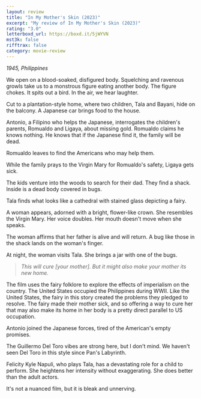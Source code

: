 ```yaml
---
layout: review
title: "In My Mother's Skin (2023)"
excerpt: "My review of In My Mother's Skin (2023)"
rating: "3.0"
letterboxd_url: https://boxd.it/5jWYVN
mst3k: false
rifftrax: false
category: movie-review
---
```


<i>1945, Philippines</i>

We open on a blood-soaked, disfigured body. Squelching and ravenous growls take us to a monstrous figure eating another body. The figure chokes. It spits out a bird. In the air, we hear laughter.

Cut to a plantation-style home, where two children, Tala and Bayani, hide on the balcony. A Japanese car brings food to the house.

Antonio, a Filipino who helps the Japanese, interrogates the children's parents, Romualdo and Ligaya, about missing gold. Romualdo claims he knows nothing. He knows that if the Japanese find it, the family will be dead.

Romualdo leaves to find the Americans who may help them.

While the family prays to the Virgin Mary for Romualdo's safety, Ligaya gets sick.

The kids venture into the woods to search for their dad. They find a shack. Inside is a dead body covered in bugs.

Tala finds what looks like a cathedral with stained glass depicting a fairy.

A woman appears, adorned with a bright, flower-like crown. She resembles the Virgin Mary. Her voice doubles. Her mouth doesn't move when she speaks.

The woman affirms that her father is alive and will return. A bug like those in the shack lands on the woman's finger.

At night, the woman visits Tala. She brings a jar with one of the bugs.

<blockquote><i>This will cure [your mother]. But it might also make your mother its new home.</i></blockquote>

The film uses the fairy folklore to explore the effects of imperialism on the country. The United States occupied the Philippines during WWII. Like the United States, the fairy in this story created the problems they pledged to resolve. The fairy made their mother sick, and so offering a way to cure her that may also make its home in her body is a pretty direct parallel to US occupation.

Antonio joined the Japanese forces, tired of the American's empty promises.

The Guillermo Del Toro vibes are strong here, but I don't mind. We haven't seen Del Toro in this style since Pan's Labyrinth.

Felicity Kyle Napuli, who plays Tala, has a devastating role for a child to perform. She heightens her intensity without exaggerating. She does better than the adult actors.

It's not a nuanced film, but it is bleak and unnerving.
